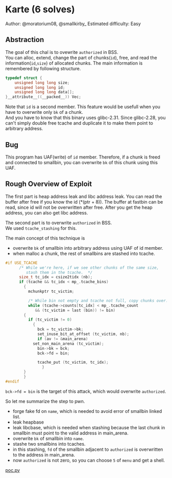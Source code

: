 # Karte (6 solves)

Author: @moratorium08, @smallkirby\_
Estimated difficulty: Easy

## Abstraction 
The goal of this chal is to ovewrite `authorized` in BSS.  
You can alloc, extend, change the part of chunks(`id`), free, and read the information(`id`,`size`) of allocated chunks. The main information is remembered by following structure.  
```c
typedef struct {
    unsigned long long size;
    unsigned long long id;
    unsigned long long data[];
}__attribute__((__packed__)) Vec;
```
  
Note that `id` is a second member. This feature would be usefull when you have to overwrite only `bk` of a chunk.  
And you have to know that this binary uses glibc-2.31. Since glibc-2.28, you can't simply double free tcache and duplicate it to make them point to arbitrary address.

## Bug
This program has UAF(write) of `id` member. Therefore, if a chunk is freed and connected to smallbin, you can overwrite `bk` of this chunk using this UAF.  


## Rough Overview of Exploit
The first part is heap address leak and libc address leak.
You can read the buffer after free if you know the id (\*(ptr + 8)).
The buffer at fastbin can be read, since id will not be overwritten
after free.
After you get the heap address, you can also get libc address.


The second part is to overwrite `authorized` in BSS.  
We used `tcache_stashing` for this.  
  
The main concept of this technique is   
- overwrite `bk` of smallbin into arbitrary address using UAF of id member.  
- when malloc a chunk, the rest of smallbins are stashed into tcache.  
```c
#if USE_TCACHE
	  /* While we're here, if we see other chunks of the same size,
	     stash them in the tcache.  */
	  size_t tc_idx = csize2tidx (nb);
	  if (tcache && tc_idx < mp_.tcache_bins)
	    {
	      mchunkptr tc_victim;

	      /* While bin not empty and tcache not full, copy chunks over.  */
	      while (tcache->counts[tc_idx] < mp_.tcache_count
		     && (tc_victim = last (bin)) != bin)
		{
		  if (tc_victim != 0)
		    {
		      bck = tc_victim->bk;
		      set_inuse_bit_at_offset (tc_victim, nb);
		      if (av != &main_arena)
			set_non_main_arena (tc_victim);
		      bin->bk = bck;
		      bck->fd = bin;

		      tcache_put (tc_victim, tc_idx);
	            }
		}
	    }
#endif
```  

`bck->fd = bin` is the target of this attack, which would overwrite `authorized`.  
  
  

So let me summarize the step to pwn.  
- forge fake fd on `name`, which is needed to avoid error of smallbin linked list.  
- leak heapbase  
- leak libcbase, which is needed when stashing because the last chunk in smallbin must point to the valid address in main_arena.  
- overwrite `bk` of smallbin into `name`.  
- stashe two smallbins into tcaches.  
- in this stashing, `fd` of the smallbin adjacent to `authorized` is overwritten to the address in main_arena. 
- now `authorized` is not zero, so you can choose `5` of `menu` and get a shell.  


[poc.py](solver/solve.py)
